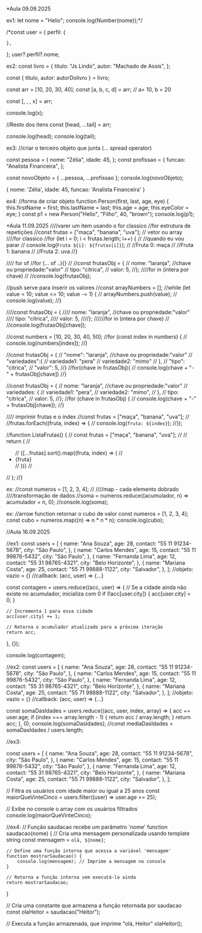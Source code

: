 *Aula 09.09.2025

ex1:
let nome = "Helio";
console.log(Number(nome));*/

/*const user = {
    perfil: {
    
    },
};
user?.perfil?.nome;

ex2:
const livro = {
    titulo: "Js Lindo",
    autor: "Machado de Assis",
};

const { titulo, autor: autorDolivro } = livro;

const arr = [10, 20, 30, 40];
const [a, b, c, d] = arr; // a= 10, b = 20

const [, , , x] = arr;

console.log(x);

//Resto dos itens
const [head, ...tail] = arr;

console.log(head);
console.log(tail);



ex3:
//criar o terceiro objeto que junta (... spread operator)

const pessoa = {
    nome: "Zélia",
    idade: 45,
};
const profissao = {
    funcao: "Analista Financeira",
};

const novoObjeto = { ...pessoa, ...profissao };
console.log(novoObjeto);

{ nome: 'Zélia', idade: 45, funcao: 'Analista Financeira' }


ex4:
//forma de criar objeto
function Person(first, last, age, eye) {
    this.firstName = first;
    this.lastName = last;
    this.age = age;
    this.eyeColor = eye;
}
const p1 = new Person("Helio", "Filho", 40, "brown");
console.log(p1);




*Aula 11.09.2025
////varer um item usando o for classico //for estrutura de repetições
//const frutas = ["maça", "banana", "uva"]; // vetor ou array
////for classico
//for (let i = 0; i < frutas.length; i++) {
//    //quando eu vou parar
//    console.log(`Fruta ${i}: ${frutas[i]}`);
//    //Fruta 0: maça
//    //Fruta 1: banana
//    //Fruta 2: uva
//}

//// for of
//for (... of ..){}
//
//const frutasObj = {
//    nome: "laranja", //chave ou propriedade:"valor"
//    tipo: "citrica",
//    valor: 5,
//};
////for in (intera por chave)
//
//console.log(frutasObj);

//push serve para inserir os valores
//const arrayNumbers = [];
//while (let value = 10; value <= 10; value -= 1) {
//    arrayNumbers.push(value);
//    console.log(value);
//}

////const frutasObj = {
////    nome: "laranja", //chave ou propriedade:"valor"
////    tipo: "citrica",
////    valor: 5,
////};
//////for in (intera por chave)
//
//console.log(frutasObj[chave]);

//const numbers = [10, 20, 30, 40, 50];
//for (const index in numbers) {
//    console.log(numbers[index]);
//}

//const frutasObj = {
//    "nome": "laranja", //chave ou propriedade:"valor"
//    "variedades":{
//        variedade1: "pera"
//        variedade2: "mimo"
//    },
//    "tipo": "citrica",
//    "valor": 5,
//}
//for(chave in frutasObj){
//    console.log(chave + "-" + frutasObj[chave])
//}

//const frutasObj = {
//    nome: "laranja", //chave ou propriedade:"valor"
//    variedades: {
//        variedade1: "pera",
//        variedade2: "mimo",
//    },
//    tipo: "citrica",
//    valor: 5,
//};
//for (chave in frutasObj) {
//    console.log(chave + "-" + frutasObj[chave]);
//}

//// imprimir frutas e o index
//const frutas = ["maça", "banana", "uva"];
//
//frutas.forEach((fruta, index) => {
//    console.log(`fruta: ${index}`);
//});

//function ListaFrutas() {
//    const frutas = ["maça", "banana", "uva"];
//
//    return (
//        <ul>
//            {[...frutas].sort().map((fruta, index) => (
//                <li key={index}> {fruta}</li>
//            ))}
//        </ul>
//    );
//}

ex:
//const numeros = [1, 2, 3, 4];
//
////map - cada elemento dobrado
////transformação de dados
//soma = numeros.reduce((acumulador, n) => acumulador + n, 0);
//console.log(soma);

ex:
//arrow function retornar o cubo de valor 
const numeros = [1, 2, 3, 4];
const cubo = numeros.map((n) => n * n * n);
console.log(cubo);


//Aula 16.09.2025

//ex1:
const users = [
    {
        name: "Ana Souza",
        age: 28,
        contact: "55 11 91234-5678",
        city: "São Paulo",
    },
    {
        name: "Carlos Mendes",
        age: 15,
        contact: "55 11 99876-5432",
        city: "São Paulo",
    },
    {
        name: "Fernanda Lima",
        age: 12,
        contact: "55 31 98765-4321",
        city: "Belo Horizonte",
    },
    {
        name: "Mariana Costa",
        age: 25,
        contact: "55 71 99888-1122",
        city: "Salvador",
    },
];
//objeto: vazio = {}
//callback: (acc, user) => {...}

const contagem = users.reduce((acc, user) => {
    // Se a cidade ainda não existe no acumulador, inicializa com 0
    if (!acc[user.city]) {
        acc[user.city] = 0;
    }

    // Incrementa 1 para essa cidade
    acc[user.city] += 1;

    // Retorna o acumulador atualizado para a próxima iteração
    return acc;
}, {});

console.log(contagem);


//ex2:
const users = [
    {
        name: "Ana Souza",
        age: 28,
        contact: "55 11 91234-5678",
        city: "São Paulo",
    },
    {
        name: "Carlos Mendes",
        age: 15,
        contact: "55 11 99876-5432",
        city: "São Paulo",
    },
    {
        name: "Fernanda Lima",
        age: 12,
        contact: "55 31 98765-4321",
        city: "Belo Horizonte",
    },
    {
        name: "Mariana Costa",
        age: 25,
        contact: "55 71 99888-1122",
        city: "Salvador",
    },
];
//objeto: vazio = {}
//callback: (acc, user) => {...}

const somaDasIdades = users.reduce((acc, user, index, array) => {
    acc += user.age;
    if (index === array.length - 1) {
        return acc / array.length;
    }
    return acc;
}, 0);
console.log(somaDasIdades);
//const mediaDasIdades = somaDasIdades / users.length;

//ex3:

const users = [
    {
        name: "Ana Souza",
        age: 28,
        contact: "55 11 91234-5678",
        city: "São Paulo",
    },
    {
        name: "Carlos Mendes",
        age: 15,
        contact: "55 11 99876-5432",
        city: "São Paulo",
    },
    {
        name: "Fernanda Lima",
        age: 12,
        contact: "55 31 98765-4321",
        city: "Belo Horizonte",
    },
    {
        name: "Mariana Costa",
        age: 25,
        contact: "55 71 99888-1122",
        city: "Salvador",
    },
];

// Filtra os usuários com idade maior ou igual a 25 anos
const maiorQueVinteCinco = users.filter((user) => user.age >= 25);

// Exibe no console o array com os usuários filtrados
console.log(maiorQueVinteCinco);



//ex4:
// Função saudacao recebe um parâmetro 'nome'
function saudacao(nome) {
    // Cria uma mensagem personalizada usando template string
    const mensagem = `olá, ${nome}`;

    // Define uma função interna que acessa a variável 'mensagem'
    function mostrarSaudacao() {
        console.log(mensagem); // Imprime a mensagem no console
    }

    // Retorna a função interna sem executá-la ainda
    return mostrarSaudacao;
}

// Cria uma constante que armazena a função retornada por saudacao
const olaHeitor = saudacao("Heitor");

// Executa a função armazenada, que imprime "olá, Heitor"
olaHeitor();




